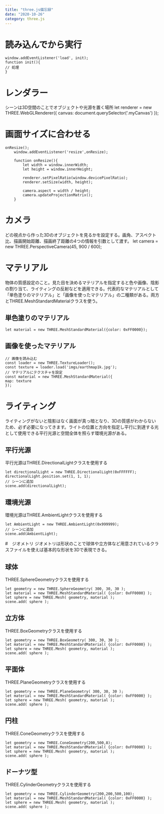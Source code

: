```yaml
---
title: "three.js備忘録"
date: "2020-10-26"
category: three.js
---
```


# 読み込んでから実行
    window.addEventListener('load', init);
    function init(){
    // 処理
    }
# レンダラー
シーンは3D空間のことでオブジェクトや光源を置く場所
    let renderer = new THREE.WebGLRenderer({
    canvas: document.querySelector('.myCanvas')
    });

# 画面サイズに合わせる
    onResize();
        window.addEventListener('resize',onResize);

        function onResize(){
            let width = window.innerWidth;
            let height = window.innerHeight;

            renderer.setPixelRatio(window.devicePixelRatio);
            renderer.setSize(width, height);

            camera.aspect = width / height;
            camera.updateProjectionMatrix();
        }

# カメラ
どの視点から作った3Dのオブジェクトを見るかを設定する。画角、アスペクト比、描画開始距離、描画終了距離の4つの情報を引数として渡す。
    let camera = new THREE.PerspectiveCamera(45, 900 / 600);

# マテリアル
物体の質感設定のこと。見た目を決めるマテリアルを指定すると色や画像、陰影の割り当て、ライティングの反射などを適用できる。代表的なマテリアルとして「単色塗りのマテリアル」と「画像を使ったマテリアル」の二種類がある。両方とTHREE.MeshStandardMaterialクラスを使う。

## 単色塗りのマテリアル
    let material = new THREE.MeshStandardMaterial({color: 0xFF0000});

## 画像を使ったマテリアル
    // 画像を読み込む
    const loader = new THREE.TextureLoader();
    const texture = loader.load('imgs/earthmap1k.jpg');
    // マテリアルにテクスチャを設定
    const material = new THREE.MeshStandardMaterial({
    map: texture
    });

# ライティング
ライティングがないと陰影はなく画面が真っ暗となり、3Dの質感がわからないため、必ず必要になってきます。ライトの位置と方向を指定し平行に到達する光として使用できる平行光源と空間全体を照らす環境光源がある。

## 平行光源
平行光源はTHREE.DirectionalLightクラスを使用する

    let directionalLight = new THREE.DirectionalLight(0xFFFFFF);
    directionalLight.position.set(1, 1, 1);
    // シーンに追加
    scene.add(directionalLight);

## 環境光源
環境光源はTHREE.AmbientLightクラスを使用する

    let AmbientLight = new THREE.AmbientLight(0x999999);
    // シーンに追加
    scene.add(AmbientLight);

#　ジオメトリ
ジオメトリは形状のことで球体や立方体など用意されているクラスファイルを使えば基本的な形状を3Dで表現できる。

## 球体
THREE.SphereGeometryクラスを使用する

    let geometry = new THREE.SphereGeometry( 300, 30, 30 );
    let material = new THREE.MeshStandardMaterial( {color: 0xFF0000} );
    let sphere = new THREE.Mesh( geometry, material );
    scene.add( sphere );

## 立方体
THREE.BoxGeometryクラスを使用する

    let geometry = new THREE.BoxGeometry( 300, 30, 30 );
    let material = new THREE.MeshStandardMaterial( {color: 0xFF0000} );
    let sphere = new THREE.Mesh( geometry, material );
    scene.add( sphere );

## 平面体
THREE.PlaneGeometryクラスを使用する

    let geometry = new THREE.PlaneGeometry( 300, 30, 30 );
    let material = new THREE.MeshStandardMaterial( {color: 0xFF0000} );
    let sphere = new THREE.Mesh( geometry, material );
    scene.add( sphere );

## 円柱
THREE.ConeGeometryクラスを使用する

    let geometry = new THREE.ConeGeometry(200,500,8);
    let material = new THREE.MeshStandardMaterial( {color: 0xFF0000} );
    let sphere = new THREE.Mesh( geometry, material );
    scene.add( sphere );

## ドーナツ型
THREE.CylinderGeometryクラスを使用する

    let geometry = new THREE.CylinderGeometry(200,200,500,100);
    let material = new THREE.MeshStandardMaterial( {color: 0xFF0000} );
    let sphere = new THREE.Mesh( geometry, material );
    scene.add( sphere );
